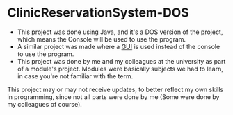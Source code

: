 # ClinicReservationSystem-DOS

* This project was done using Java, and it's a DOS version of the project, which means the Console will be used to use the program.
* A similar project was made where a [GUI](https://github.com/Andre-Salama/ClinicReservationSystem-GUI) is used instead of the console to use the program.
* This project was done by me and my colleagues at the university as part of a module's project. Modules were basically subjects we had to learn, in case you're not familiar with the term.

This project may or may not receive updates, to better reflect my own skills in programming, since not all parts were done by me (Some were done by my colleagues of course).
